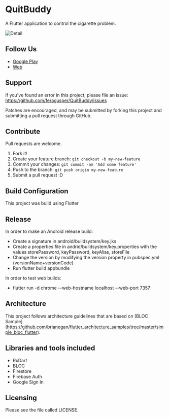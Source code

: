 # QuitBuddy

A Flutter application to control the cigarette problem.

![Detail](https://github.com/feragusper/QuitBuddy/workflows/Build/badge.svg)

Follow Us
---------
 - [Google Play](https://play.google.com/store/apps/details?id=com.feragusper.QuitBuddy)
 - [Web](https://quit-buddy.firebaseapp.com/)

Support
-------
If you've found an error in this project, please file an issue: https://github.com/feragusper/QuitBuddy/issues

Patches are encouraged, and may be submitted by forking this project and submitting a pull request through GitHub.

Contribute
----------
Pull requests are welcome.

1. Fork it!
2. Create your feature branch: `git checkout -b my-new-feature`
3. Commit your changes: `git commit -am 'Add some feature'`
4. Push to the branch: `git push origin my-new-feature`
5. Submit a pull request :D

Build Configuration
-------------------
This project was build using Flutter

Release
-------

In order to make an Android release build:
 - Create a signature in android/buildsystem/key.jks
 - Create a properties file in andrid/buildsystem/key.properties with the values storePassword, keyPassword, keyAlias, storeFile
 - Change the version by modifying the version property in pubspec.yml (versionName+versionCode)
 - Run flutter build appbundle

In order to test web builds:
 - flutter run -d chrome --web-hostname localhost --web-port 7357

Architecture
------------
This project follows architecture guidelines that are based on [BLOC Sample] (https://github.com/brianegan/flutter_architecture_samples/tree/master/simple_bloc_flutter). 

Libraries and tools included
----------------------------
- RxDart
- BLOC
- Firestore
- Firebase Auth
- Google Sign In

Licensing
---------
Please see the file called LICENSE.
